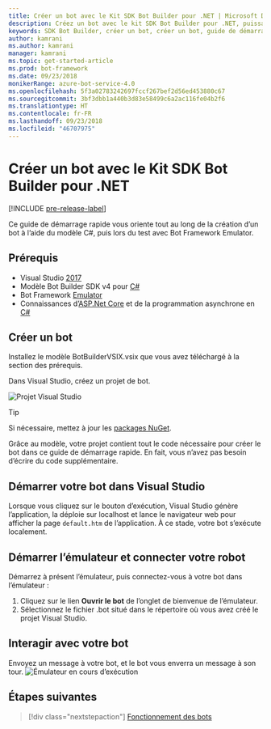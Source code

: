 ```yaml
---
title: Créer un bot avec le Kit SDK Bot Builder pour .NET | Microsoft Docs
description: Créez un bot avec le kit SDK Bot Builder pour .NET, puissant framework de construction de bot.
keywords: SDK Bot Builder, créer un bot, créer un bot, guide de démarrage rapide, .NET, prise en main, bien démarrer, bot C#
author: kamrani
ms.author: kamrani
manager: kamrani
ms.topic: get-started-article
ms.prod: bot-framework
ms.date: 09/23/2018
monikerRange: azure-bot-service-4.0
ms.openlocfilehash: 5f3a02783242697fccf267bef2d56ed453880c67
ms.sourcegitcommit: 3bf3dbb1a440b3d83e58499c6a2ac116fe04b2f6
ms.translationtype: HT
ms.contentlocale: fr-FR
ms.lasthandoff: 09/23/2018
ms.locfileid: "46707975"
---
```

# <a name="create-a-bot-with-the-bot-builder-sdk-for-net"></a>Créer un bot avec le Kit SDK Bot Builder pour .NET
[!INCLUDE [pre-release-label](../includes/pre-release-label.md)]

Ce guide de démarrage rapide vous oriente tout au long de la création d’un bot à l’aide du modèle C#, puis lors du test avec Bot Framework Emulator. 

## <a name="prerequisites"></a>Prérequis
- Visual Studio [2017](https://www.visualstudio.com/downloads)
- Modèle Bot Builder SDK v4 pour [C#](https://botbuilder.myget.org/feed/aitemplates/package/vsix/BotBuilderV4.fbe0fc50-a6f1-4500-82a2-189314b7bea2)
- Bot Framework [Emulator](https://github.com/Microsoft/BotFramework-Emulator/releases)
- Connaissances d’[ASP.Net Core](https://docs.microsoft.com/aspnet/core/) et de la programmation asynchrone en [C#](https://docs.microsoft.com/en-us/dotnet/csharp/programming-guide/concepts/async/index)

## <a name="create-a-bot"></a>Créer un bot
Installez le modèle BotBuilderVSIX.vsix que vous avez téléchargé à la section des prérequis. 

Dans Visual Studio, créez un projet de bot.

![Projet Visual Studio](../media/azure-bot-quickstarts/bot-builder-dotnet-project.png)

> [!TIP] 
> Si nécessaire, mettez à jour les [packages NuGet](https://docs.microsoft.com/en-us/nuget/quickstart/install-and-use-a-package-in-visual-studio).

Grâce au modèle, votre projet contient tout le code nécessaire pour créer le bot dans ce guide de démarrage rapide. En fait, vous n’avez pas besoin d’écrire du code supplémentaire.

## <a name="start-your-bot-in-visual-studio"></a>Démarrer votre bot dans Visual Studio

Lorsque vous cliquez sur le bouton d’exécution, Visual Studio génère l’application, la déploie sur localhost et lance le navigateur web pour afficher la page `default.htm` de l’application. À ce stade, votre bot s’exécute localement.

## <a name="start-the-emulator-and-connect-your-bot"></a>Démarrer l’émulateur et connecter votre robot

Démarrez à présent l’émulateur, puis connectez-vous à votre bot dans l’émulateur :

1. Cliquez sur le lien **Ouvrir le bot** de l’onglet de bienvenue de l’émulateur. 
2. Sélectionnez le fichier .bot situé dans le répertoire où vous avez créé le projet Visual Studio.

## <a name="interact-with-your-bot"></a>Interagir avec votre bot

Envoyez un message à votre bot, et le bot vous enverra un message à son tour.
![Émulateur en cours d’exécution](../media/emulator-v4/emulator-running.png)

## <a name="next-steps"></a>Étapes suivantes

> [!div class="nextstepaction"]
> [Fonctionnement des bots](../v4sdk/bot-builder-basics.md) 
